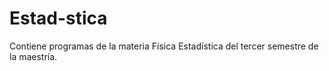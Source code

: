# Estad-stica
Contiene programas de la materia Física Estadística del tercer semestre de la maestría.
